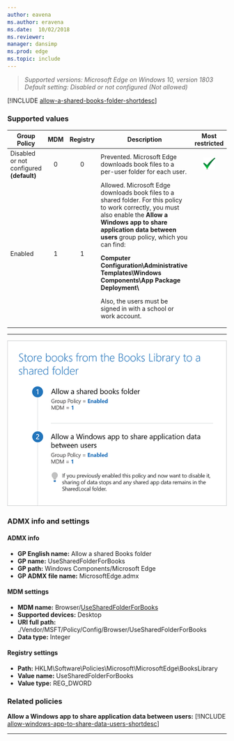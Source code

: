 ```yaml
---
author: eavena
ms.author: eravena
ms.date:  10/02/2018
ms.reviewer: 
manager: dansimp
ms.prod: edge
ms.topic: include
---
```


<!-- ## Allow a shared books folder -->
>*Supported versions: Microsoft Edge on Windows 10, version 1803*<br>
>*Default setting: Disabled or not configured (Not allowed)*

[!INCLUDE [allow-a-shared-books-folder-shortdesc](../shortdesc/allow-a-shared-books-folder-shortdesc.md)]



### Supported values

|                Group Policy                 | MDM | Registry |                                                                                                                                                                                              Description                                                                                                                                                                                               |                 Most restricted                  |
|---------------------------------------------|:---:|:--------:|--------------------------------------------------------------------------------------------------------------------------------------------------------------------------------------------------------------------------------------------------------------------------------------------------------------------------------------------------------------------------------------------------------|:------------------------------------------------:|
| Disabled or not configured<br>**(default)** |  0  |    0     |                                                                                                                                                           Prevented. Microsoft Edge downloads book files to a per-user folder for each user.                                                                                                                                                           | ![Most restricted value](../images/check-gn.png) |
|                   Enabled                   |  1  |    1     | Allowed. Microsoft Edge downloads book files to a shared folder. For this policy to work correctly, you must also enable the **Allow a Windows app to share application data between users** group policy, which you can find:<p>**Computer Configuration\\Administrative Templates\\Windows Components\\App Package Deployment\\**<p>Also, the users must be signed in with a school or work account. |                                                  |

---

![Allow a shared books folder](../images/allow-shared-books-folder_sm.png)

### ADMX info and settings

#### ADMX info
- **GP English name:** Allow a shared Books folder
- **GP name:** UseSharedFolderForBooks 
- **GP path:** Windows Components/Microsoft Edge
- **GP ADMX file name:** MicrosoftEdge.admx

#### MDM settings
- **MDM name:** Browser/[UseSharedFolderForBooks](https://docs.microsoft.com/windows/client-management/mdm/policy-csp-browser#browser-usesharedfolderforbooks)
- **Supported devices:** Desktop
- **URI full path:** ./Vendor/MSFT/Policy/Config/Browser/UseSharedFolderForBooks 
- **Data type:** Integer

#### Registry settings
- **Path:** HKLM\\Software\\Policies\\Microsoft\\MicrosoftEdge\\BooksLibrary
- **Value name:** UseSharedFolderForBooks
- **Value type:** REG_DWORD

### Related policies 

**Allow a Windows app to share application data between users:** [!INCLUDE [allow-windows-app-to-share-data-users-shortdesc](../shortdesc/allow-windows-app-to-share-data-users-shortdesc.md)]

<hr>
